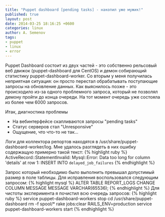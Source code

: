 ```yaml
---
title: "Puppet dashboard [pending tasks] - накопил уже мужик!"
published: true
layout: post
date: 2014-03-25 18:16:25 +0600
categories: linux
author: A. Semenov
tags: 
- puppet
- linux
- error
---
```

Puppet Dashboard состоит из двух частей - это собственно рельсовый веб движок (puppet-dashboard для CentOS) и демон собирающий статистику puppet-dashboard-worker. Со вторым у меня получилась неприятная ситуация: он просто перестал обрабатывать поступающие запросы на обновление данных. Как выяснилось позже - это происходило из-за одного проблемного запроса, который не позволял демону пройти до конца очереди. На тот момент очередь уже состояла из более чем 6000 запросов.

<!--more-->

Итак, диагностика проблемы

* На вебинтерфейсе скапливаются запросы "pending tasks"
* Статус серверов стал "Unresponsive"
* Ощущение, что что-то не так...

Логи для коллектора репортов находятся в /usr/share/puppet-dashboard-worker/log. Мне удалось разглядеть в них ошибку содержащую примерно такой текст:
{% highlight ruby %}
ActiveRecord::StatementInvalid: Mysql::Error: Data too long for column 'details' at row 1: INSERT INTO `delayed_job_failures`
{% endhighlight %}

Запрос который необходимо было выполнить превышал допустимый размер в поле таблицы. Для исправления воспользовался следующим запросом:
{% highlight mysql %}
ALTER TABLE REPORT_LOGS CHANGE COLUMN MESSAGE MESSAGE VARCHAR(65536);
{% endhighlight %}
Для чистоты эксперимента я почистил всю очередь запросов:
{% highlight ruby %}
service puppet-dashboard-workers stop
cd /usr/share/puppet-dashboard
rm -f spool/*
rake jobs:clear RAILS_ENV=production
service puppet-dashboard-workers start
{% endhighlight %}
